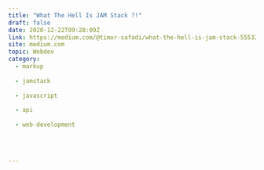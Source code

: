 ```yaml
---
title: "What The Hell Is JAM Stack ?!"
draft: false
date: 2020-12-22T09:28:09Z
link: https://medium.com/@timor-safadi/what-the-hell-is-jam-stack-55532f29a355?source=rss------jamstack-5&utm_medium=RSS&utm_source=hune
site: medium.com
topic: Webdev
category:
  - markup
  
  - jamstack
  
  - javascript
  
  - api
  
  - web-development
  
   
  

---
```

